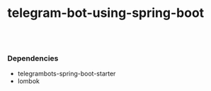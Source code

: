 # telegram-bot-using-spring-boot
<br/>
<br/>
<h3>Dependencies</h3>

<ul>
  <li> telegrambots-spring-boot-starter </li>
  <li> lombok </li>
</ul>
